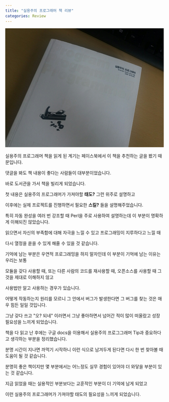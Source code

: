 ```yaml
---
title: "실용주의 프로그래머 책 리뷰"
categories: Review
---
```

![book alt <>](/assets/images/practical_programmer.jpg)  

실용주의 프로그래머 책을 읽게 된 계기는 페이스북에서 이 책을 추천하는 글을 봤기 때문입니다.

댓글을 봐도 책 내용이 좋다는 사람들이 대부분이었습니다.

바로 도서관을 가서 책을 빌리게 되었습니다.

첫 내용은 실용주의 프로그래머가 가져야할 **태도?** 그런 위주로 설명하고 

이후에는 실제 프로젝트를 진행하면서 필요한 **스킬?** 들을 설명해주었습니다.

특히 자동 완성을 여러 번 강조할 때 Perl을 주로 사용하여 설명하는데 이 부분이 명확하게 이해되진 않았습니다.

읽으면서 자신의 부족함에 대해 자극을 느낄 수 있고 프로그래밍이 지루하다고 느낄 때 

다시 열정을 쏟을 수 있게 해줄 수 있을 것 같습니다.

기억에 남는 부분은 우연적 프로그래밍을 하지 말자인데 이 부분이 기억에 남는 이유는 우리는 보통 

모듈을 갖다 사용할 때, 또는 다른 사람의 코드를 재사용할 때, 오픈소스를 사용할 때 그것을 제대로 이해하지 않고

사용법만 알고 사용하는 경우가 있습니다.

어떻게 작동하는지 원리를 모르니 그 안에서 버그가 발생한다면 그 버그를 찾는 것은 매우 힘든 일일 것입니다.

그냥 갖다 쓰고 "오? 되네" 이러면서 그냥 좋아하면서 넘어간 적이 많이 떠올랐고 성장 필요성을 느끼게 되었습니다.

책을 다 읽고 난 후에는 구글 docs을 이용해서 실용주의 프로그그래머 Tip과 중요하다고 생각하는 부분을 정리했습니다.

분명 시간이 지나면 까먹기 시작하니 이런 식으로 남겨두게 된다면 다시 한 번 찾아볼 때 도움이 될 것 같습니다.

분명히 좋은 책이지만 몇 부분에서는 어느정도 실무 경험이 있어야 더 와닿을 부분이 있는 것 같습니다.

지금 읽었을 때는 실용적인 부분보다는 교훈적인 부분이 더 기억에 남게 되었고 

이런 실용주의 프로그래머가 가져야할 태도의 필요성을 느끼게 되었습니다.
